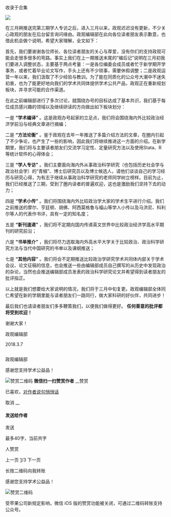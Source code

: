 

收录于合集

<img src='/images/587/2.png' width='auto' />

在三月朔推送完第三期学人专访之后，进入三月以来，政观迟迟没有更新，不少关心政观的朋友在后台留言询问缘由。政观编辑部在此向各位读者朋友表示歉意，也借此机会做个说明，希望大家理解，全文如下：

首先，我们要谢谢各位师长、各位读者朋友的关心与厚爱，没有你们的支持政观可能会走很多很多的弯路。事实上我们在上一期推送末尾的“编后记”说明在三月初我们要进入调整状态，主要基于两点考量：一是各位编委会成员或者忙于新学期开学事务，或者忙着毕业论文写作，手头上还有不少琐事，需要休假调整；二是政观运营一年以来，我们汲取了不少经验与教训。为了能在同质化的公众号大潮中不迷失初衷，也为了能更好地向我们的学术共同体提供学术公共产品，政观正在重新规划板块，并寻求可能的合作渠道。

在此之前编辑部进行了多次讨论，就围绕办号的目标达成了基本共识，我们基于每位成员感兴趣的领域以及继续研读的方向做出如下板块划分：

一是 **“学术编译”** 。这是政观办号起家的立足点，我们将会围绕海内外比较政治经济学前沿与经典文章进行摘编；

二是 **“方法论衡”**
。鉴于政观在去年一年推送了多篇介绍方法的文章，在圈内引起了不少争论，也产生了一些的影响，因此我们将继续推进这一方面的介绍。在新学期里，我们将与主要读者朋友们交流学习定性、定量研究方法以及使用Stata、R等统计软件的心得体会；

三是 **“学人专访”**
。我们主要面向海内外从事政治科学研究（也包括历史社会学与政治社会学）的“青椒”、博士后研究员以及博士候选人，请他们谈谈自己的学习经历与研究心得，为有志于继续从事政治科学研究的老师同学树立榜样。目前为止，我们已经推送了三期，受到了圈内读者的普遍欢迎，这也是激励我们坚持下去的动力；

四是 **“学术小传”**
。我们将围绕海内外比较政治学大家的学术生平进行介绍。我们之前推送的摩尔、亨廷顿、胡佛、阿西莫格鲁与福山等学人小传以及马洪尼、科利尔等人的代表作书评，具有一定的知名度；

五是 **“新刊速递”** ，我们将不定期向国内传递英文世界中比较政治经济学高水平期刊的研究前沿；

六是 **“书单推介”** ，我们将尽力选取海内外高水平大学关于比较政治、政治科学研究方法与当代中国研究的书单以及课纲推送；

七是 **“其他内容”**
。我们将会不定期推送比较政治学研究学术共同体内部关于学术会议、论文征稿的信息，也会推送一些由编辑部成员自己撰写的从历史中发现政治的杂论，当然也会推送编辑部成员发表的政治科学研究论文并希望得到读者朋友的批评指正。

以上就是我们想要给大家说明的情况，我们将于三月中旬复更。政观编辑部全体同仁希望在新的学期里能与读者朋友们一路同行，做大家科研的好伙伴，共同进步！

最后我们也请读者朋友们多多鞭策我们，以便我们做得更好。 **任何善意的批评都将受到欢迎！**

谢谢大家！

政观编辑部

2018.3.7

  

![]()

政观编辑部

感谢您支持学术公益品！

![赞赏二维码]() **微信扫一扫赞赏作者** __赞赏

已喜欢，[对作者说句悄悄话](javascript:;)

取消 __

#### 发送给作者

发送

最多40字，当前共字

[](javascript:;) 人赞赏

上一页 [1](javascript:;)/3 下一页

长按二维码向我转账

感谢您支持学术公益品！

![赞赏二维码]()

受苹果公司新规定影响，微信 iOS 版的赞赏功能被关闭，可通过二维码转账支持公众号。

